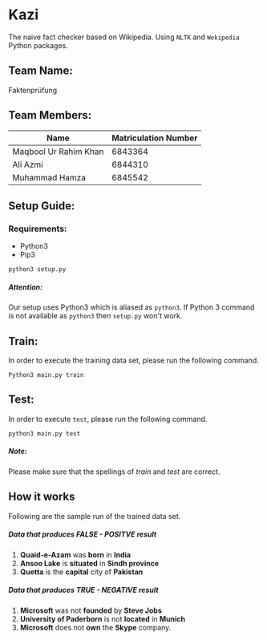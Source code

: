Kazi
====
The naive fact checker based on Wikipedia. Using `NLTK` and `Wekipedia` Python packages.

## Team Name:
Faktenprüfung

## Team Members:
Name | Matriculation Number
------------ | -------------
Maqbool Ur Rahim Khan | 6843364
Ali Azmi | 6844310 
Muhammad Hamza | 6845542

## Setup Guide:

### Requirements:
* Python3
* Pip3 

```
python3 setup.py
```

##### Attention: 
Our setup uses Python3 which is aliased as `python3`. If Python 3 command is not available as `python3` then `setup.py` won't work. 

## Train:
In order to execute the training data set, please run the following command.
```
Python3 main.py train
```

## Test:
In order to execute `test`, please run the following command.
```
python3 main.py test
```
##### Note: 
Please make sure that the spellings of *train* and *test* are correct.

## How it works
Following are the sample run of the trained data set.

##### Data that produces FALSE - POSITVE result
1. **Quaid-e-Azam** was **born** in **India**
1. **Ansoo Lake** is **situated** in **Sindh province**
1. **Quetta** is the **capital** city of **Pakistan**

##### Data that produces TRUE - NEGATIVE result
1. **Microsoft** was not **founded** by **Steve Jobs**
1. **University of Paderborn** is not **located** in **Munich**
1. **Microsoft** does not **own** the **Skype** company.

